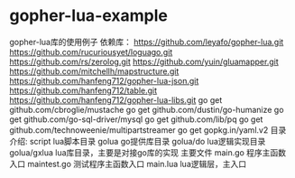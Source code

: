 # gopher-lua-example
gopher-lua库的使用例子
依赖库：
https://github.com/leyafo/gopher-lua.git
https://github.com/rucuriousyet/loguago.git
https://github.com/rs/zerolog.git
https://github.com/yuin/gluamapper.git
https://github.com/mitchellh/mapstructure.git
https://github.com/hanfeng712/gopher-lua-json.git
https://github.com/hanfeng712/table.git
https://github.com/hanfeng712/gopher-lua-libs.git
go get github.com/cbroglie/mustache
go get github.com/dustin/go-humanize
go get github.com/go-sql-driver/mysql
go get github.com/lib/pq
go get github.com/technoweenie/multipartstreamer
go get gopkg.in/yaml.v2
目录介绍:
script	lua脚本目录
golua	go提供库目录
golua/do	lua逻辑实现目录
golua/gxlua lua库目录，主要是对接go库的实现
主要文件
main.go	程序主函数入口
maintest.go 测试程序主函数入口
main.lua lua逻辑层，主入口
